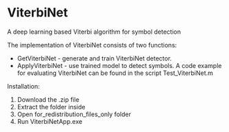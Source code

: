 # ViterbiNet
A deep learning based Viterbi algorithm for symbol detection


The implementation of ViterbiNet consists of two functions:
  -  GetViterbiNet - generate and train ViterbiNet detector.
  -  ApplyViterbiNet - use trained model to detect symbols.
A code example for evaluating ViterbiNet can be found in the script Test_ViterbiNet.m


Installation:
  1. Download the .zip file
  2. Extract the folder inside
  3. Open for_redistribution_files_only folder
  4. Run  ViterbiNetApp.exe 
